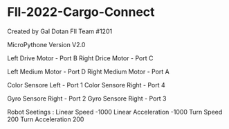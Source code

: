 # Fll-2022-Cargo-Connect
Created by Gal Dotan
Fll Team #1201

MicroPythone Version V2.0

Left Drive Motor - Port B
Right Drice Motor - Port C

Left Medium Motor - Port D
Right Medium Motor - Port A

Color Sensore Left - Port 1
Color Sensore Right - Port 4

Gyro Sensore Right - Port 2
Gyro Sensore Right - Port 3

Robot Seetings :
Linear Speed -1000
Linear Acceleration -1000
Turn Speed 200
Turn Acceleration 200
  
